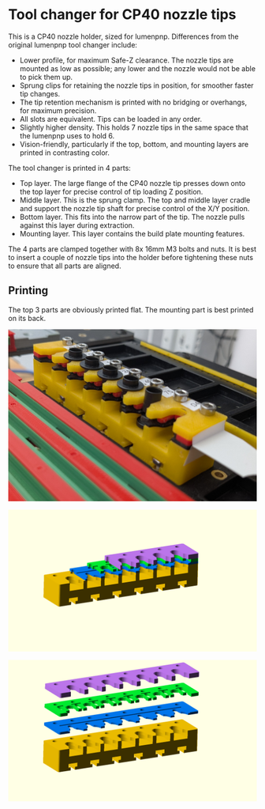 # Tool changer for CP40 nozzle tips

This is a CP40 nozzle holder, sized for lumenpnp. Differences from the original lumenpnp tool changer include:
- Lower profile, for maximum Safe-Z clearance. The nozzle tips are mounted as low as possible; any lower and the nozzle would not be able to pick them up.
- Sprung clips for retaining the nozzle tips in position, for smoother faster tip changes.
- The tip retention mechanism is printed with no bridging or overhangs, for maximum precision.
- All slots are equivalent. Tips can be loaded in any order.
- Slightly higher density. This holds 7 nozzle tips in the same space that the lumenpnp uses to hold 6.
- Vision-friendly, particularly if the top, bottom, and mounting layers are printed in contrasting color.

The tool changer is printed in 4 parts:
- Top layer. The large flange of the CP40 nozzle tip presses down onto the top layer for precise control of tip loading Z position.
- Middle layer. This is the sprung clamp. The top and middle layer cradle and support the nozzle tip shaft for precise control of the X/Y position.
- Bottom layer. This fits into the narrow part of the tip. The nozzle pulls against this layer during extraction.
- Mounting layer. This layer contains the build plate mounting features.

The 4 parts are clamped together with 8x 16mm M3 bolts and nuts. It is best to insert a couple of nozzle tips into the holder before tightening these nuts to ensure that all parts are aligned.

## Printing

The top 3 parts are obviously printed flat. The mounting part is best printed on its back.

[![CP40 tool Changer Photo](photo.jpg)](https://www.youtube.com/watch?v=uOaBIDkO-QQ)

![CP40 tool Changer](Tool_Changer.png)

![CP40 tool Changer Exploded](Tool_Changer_Exploded.png)

